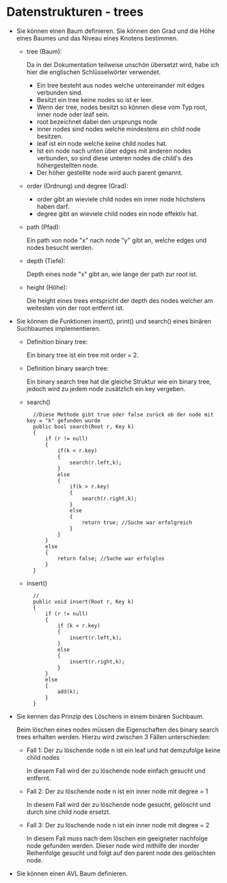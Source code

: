 # Datenstrukturen - trees
* Sie können einen Baum definieren. Sie können den Grad und die Höhe eines Baumes und das Niveau eines Knotens bestimmen. 
	*	tree (Baum):
	
		Da in der Dokumentation teilweise unschön übersetzt wird, 
		habe ich hier die englischen Schlüsselwörter verwendet.
		
		- Ein tree besteht aus nodes welche untereinander mit edges verbunden sind.
		- Besitzt ein tree keine nodes so ist er leer.
		- Wenn der tree, nodes besitzt so können diese vom Typ root, inner node oder leaf sein.
		- root bezeichnet dabei den ursprungs node
		- inner nodes sind nodes welche mindestens ein child node besitzen.
		- leaf ist ein node welche keine child nodes hat.
		- Ist ein node nach unten über edges mit anderen nodes verbunden, so sind diese unteren nodes die child's des höhergestellten node.
		- Der höher gestellte node wird auch parent genannt.
			
	* order (Ordnung) und degree (Grad):
	
		- order gibt an wieviele child nodes ein inner node höchstens haben darf.
		- degree gibt an wieviele child nodes ein node effektiv hat.
			
	* path (Pfad):
			
		Ein path von node "x" nach node "y" gibt an, welche edges und nodes besucht werden.
			
	* depth (Tiefe):
	
		Depth eines node "x" gibt an, wie lange der path zur root ist.
			
	* height (Höhe):
			
		Die height eines trees entspricht der depth des nodes welcher am weitesten von der root entfernt ist.
			
* Sie können die Funktionen insert(), print() und search() eines binären Suchbaumes implementieren.

	* Definition binary tree:
			
		Ein binary tree ist ein tree mit order = 2.
			
	* Definition binary search tree:
	
		Ein binary search tree hat die gleiche Struktur wie ein binary tree, jedoch wird zu jedem node zusätzlich ein key vergeben.
			
	* search()
	
			//Diese Methode gibt true oder false zurück ob der node mit key = "k" gefunden wurde
			public bool search(Root r, Key k)
			{
				if (r != null)
				{	
					if(k < r.key)
					{
						search(r.left,k);
					}
					else
					{
						if(k > r.key)
						{
							search(r.right,k);
						}
						else
						{
							return true; //Suche war erfolgreich
						}
					}
				}
				else
				{
					return false; //Suche war erfolglos
				}
			}
			
	* insert()
	
			//
			public void insert(Root r, Key k)
			{
				if (r != null)
				{	
					if (k < r.key)
					{
						insert(r.left,k);
					}
					else
					{
						insert(r.right,k);
					}
				}
				else
				{
					add(k);
				}
			}
* Sie kennen das Prinzip des Löschens in einem binären Suchbaum.

	Beim löschen eines nodes müssen die Eigenschaften des binary search trees erhalten werden.
	Hierzu wird zwischen 3 Fällen unterschieden:
	
	* Fall 1: Der zu löschende node n ist ein leaf und hat demzufolge keine child nodes
		
		In diesem Fall wird der zu löschende node einfach gesucht und entfernt.
	
	* Fall 2: Der zu löschende node n ist ein inner node mit degree = 1
	
		In diesem Fall wird der zu löschende node gesucht, gelöscht und durch sine child node ersetzt.
		
	* Fall 3: Der zu löschende node n ist ein inner node mit degree = 2
	
		In diesem Fall muss nach dem löschen ein geeigneter nachfolge node gefunden werden.
		Dieser node wird mithilfe der inorder Reihenfolge gesucht und folgt auf den parent node des gelöschten node.
		
* Sie können einen AVL Baum definieren. 
